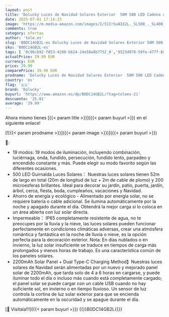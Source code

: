 ```yaml
---
layout: post
title: 'Dolucky Luces de Navidad Solares Exterior  50M 500 LED Cadena de Luces Colores 19 Modos Impermeable Guirnalda Decoración para Arboles de Navidad Fiesta Boda Patio Jardine Terraza'
date: 2025-07-01 17:14:23
image: 'https://m.media-amazon.com/images/I/51IrSuAIX2L._SL500_._SL400_.jpg'
comments: true
category: ofertas
author: 'tole.es'
slug: 'B0DC14GB2L-es Dolucky Luces de Navidad Solares Exterior 50M 500 LED...'
sku: 'B0DC14GB2L-es'
tags: [ '0c96cb92-f853-4290-b624-24e58a8b7752_0','9523d978-59fe-477f-8c56-f69a4f1f65a6_0','9523d978-59fe-477f-8c56-f69a4f1f65a6_1601','9523d978-59fe-477f-8c56-f69a4f1f65a6_3301','Arborist Merchandising Root','CML-Home','Custom Stores','Guirnaldas luminosas','Guirnaldas luminosas de exterior-interior','Hogar y cocina','Home all','Iluminación','Iluminación LED','Lighting & Electrical','Los favoritos de nuestros clientes Social: Hogar y cocina','Los favoritos de nuestros clientes Social: Hogar y cocina líneas duras','Self Service','Special Features Stores','Tienda de Iluminación LED','dolucky','e37d34a9-178a-4098-be78-ddb28539c2f9_0','navidad','🇪🇸', ]
actualPrice: 29.99 EUR
currency: EUR
price: 29.99
comparePrice: 39.99 EUR
prodname: 'Dolucky Luces de Navidad Solares Exterior  50M 500 LED Cadena de Luces Colores 19 Modos Impermeable Guirnalda Decoración para Arboles de Navidad Fiesta Boda Patio Jardine Terraza'
country: 'es'
flag: '🇪🇸'
brand: 'Dolucky'
buyurl: 'https://www.amazon.es/dp/B0DC14GB2L/?tag=tolees-21'
descuento: '25.01'
average: '29.99'
---
```


Ahora mismo tienes [{{< param title >}}]({{< param buyurl >}}) en el siguiente enlace!

[![{{< param prodname >}}]({{< param image >}})]({{< param buyurl >}})

🔎:

- 19 modos: 19 modos de iluminación, incluyendo combinación, luciérnaga, onda, fundido, persecución, fundido lento, parpadeo y encendido constante y más. Puede elegir su modo favorito según las diferentes ocasiones.
- 500 LED Guirnalda Luces Solares： Nuestras luces solares tienen 52m de largo en total (20m de longitud de luz + 2m de cable de plomo) y 200 microesferas brillantes. Ideal para decorar su jardín, patio, puerta, jardín, árbol, cerca, fiesta, boda, cumpleaños, vacaciones y Navidad.
- Ahorro de energía y ecológico - Alimentado por energía solar, no se requiere batería o cable adicional. Se ilumina automáticamente por la noche y apagado durante el día. Obtendrá la mejor carga si lo coloca en un área abierta con luz solar directa.
- Impermeable： IP65 completamente resistente de agua, no te preocupes por la lluvia y la nieve, las luces solares pueden funcionar perfectamente en condiciones climáticas adversas, crear una atmósfera romántica y fantástica en la noche de lluvia o nieve, es la opción perfecta para la decoración exterior. Nota: En días nublados o en invierno, la luz solar insuficiente se traduce en tiempos de carga más prolongados y menos horas de trabajo. Es una característica común de los paneles solares.
- 2200mAh Solar Panel + Dual Type-C Charging Method】Nuestras luces solares de Navidad serán alimentadas por un nuevo y mejorado panel solar de 2200mAh, que tarda solo de 4 a 6 horas en cargarse, y puede iluminar todo el día o incluso más cuando está completamente cargado; el panel solar se puede cargar con un cable USB cuando no hay suficiente sol, en invierno o en tiempo lluvioso. Un sensor de luz controla la cortina de luz solar exterior para que se encienda automáticamente en la oscuridad y se apague durante el día.

[🛒 Visítala!!!]({{< param buyurl >}})
{{<world>}}B0DC14GB2L{{</world>}}
